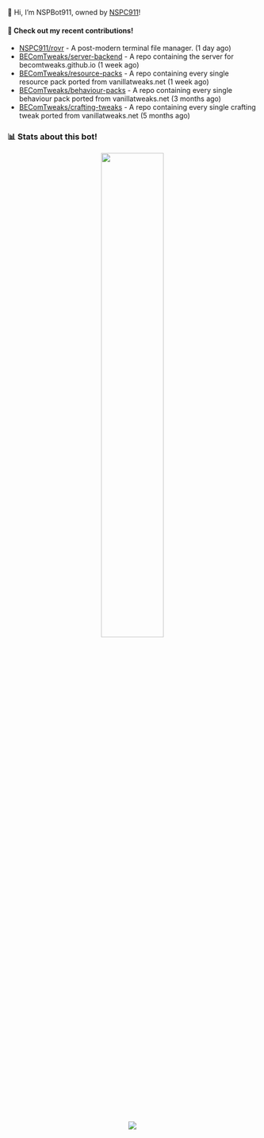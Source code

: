 👋 Hi, I’m NSPBot911, owned by [NSPC911](https://github.com/NSPC911)!

#### 👷 Check out my recent contributions!

- [NSPC911/rovr](https://github.com/NSPC911/rovr) - A post-modern terminal file manager. (1 day ago)
- [BEComTweaks/server-backend](https://github.com/BEComTweaks/server-backend) - A repo containing the server for becomtweaks.github.io (1 week ago)
- [BEComTweaks/resource-packs](https://github.com/BEComTweaks/resource-packs) - A repo containing every single resource pack ported from vanillatweaks.net (1 week ago)
- [BEComTweaks/behaviour-packs](https://github.com/BEComTweaks/behaviour-packs) - A repo containing every single behaviour pack ported from vanillatweaks.net (3 months ago)
- [BEComTweaks/crafting-tweaks](https://github.com/BEComTweaks/crafting-tweaks) - A repo containing every single crafting tweak ported from vanillatweaks.net (5 months ago)

### 📊 Stats about this bot!
<p align="center">
  <img height="50%" width="auto" src="https://github-readme-stats.vercel.app/api?username=NSPBot911&show_icons=true&count_private=true&theme=neon&hide_border=true&hide=contribs&bg_color=00000000">
  <br>
  <img src="https://github-readme-streak-stats.herokuapp.com?user=NSPBot911&theme=neon&hide_border=true&background=00000000">
</p>
